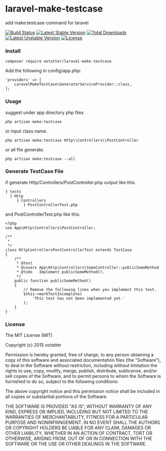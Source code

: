 # laravel-make-testcase

add make:testcase command for laravel

[![Build Status](https://travis-ci.org/ootatter/laravel-make-testcase.svg?branch=master)](https://travis-ci.org/ootatter/laravel-make-testcase)
[![Latest Stable Version](https://poser.pugx.org/ootatter/laravel-make-testcase/version)](https://packagist.org/packages/ootatter/laravel-make-testcase)
[![Total Downloads](https://poser.pugx.org/ootatter/laravel-make-testcase/downloads)](https://packagist.org/packages/ootatter/laravel-make-testcase)
[![Latest Unstable Version](https://poser.pugx.org/ootatter/laravel-make-testcase/v/unstable)](//packagist.org/packages/ootatter/laravel-make-testcase)
[![License](https://poser.pugx.org/ootatter/laravel-make-testcase/license)](https://packagist.org/packages/ootatter/laravel-make-testcase)

### Install


```
composer require ootatter/laravel-make-testcase
```

Add the following in config/app.php:

```
'providers' => [
    LaravelMakeTestCase\GeneratorServiceProvider::class,
];
```

### Usage


suggest under app directory php files

```
php artisan make:testcase
```

or input class name.

```
php artisan make:testcase Http\\Controllers\\PostController
```

or all file generate.

```
php artisan make:testcase --all
```

### Generate TestCase File

if generate Http/Controllers/PostController.php output like this.

```
├ tests
  ├ Http
     ├ Controllers
        ├ PostControllerTest.php
```

and PostControllerTest.php like this.


```
<?php
use App\Http\Controllers\PostController;

/**
 *
 */
class HttpControllersPostControllerTest extends TestCase
{
    /**
     * @test
     * @covers App\Http\Controllers\SomeController::publicSomeMethod
     * @todo   Implement publicSomeMethod().
     */
    public function publicSomeMethod()
    {
        // Remove the following lines when you implement this test.
        $this->markTestIncomplete(
            'This test has not been implemented yet.'
        );
    }
}
```




### License

The MIT License (MIT)

Copyright (c) 2015 ootatter

Permission is hereby granted, free of charge, to any person obtaining a copy
of this software and associated documentation files (the "Software"), to deal
in the Software without restriction, including without limitation the rights
to use, copy, modify, merge, publish, distribute, sublicense, and/or sell
copies of the Software, and to permit persons to whom the Software is
furnished to do so, subject to the following conditions:

The above copyright notice and this permission notice shall be included in
all copies or substantial portions of the Software.

THE SOFTWARE IS PROVIDED "AS IS", WITHOUT WARRANTY OF ANY KIND, EXPRESS OR
IMPLIED, INCLUDING BUT NOT LIMITED TO THE WARRANTIES OF MERCHANTABILITY,
FITNESS FOR A PARTICULAR PURPOSE AND NONINFRINGEMENT. IN NO EVENT SHALL THE
AUTHORS OR COPYRIGHT HOLDERS BE LIABLE FOR ANY CLAIM, DAMAGES OR OTHER
LIABILITY, WHETHER IN AN ACTION OF CONTRACT, TORT OR OTHERWISE, ARISING FROM,
OUT OF OR IN CONNECTION WITH THE SOFTWARE OR THE USE OR OTHER DEALINGS IN
THE SOFTWARE.
